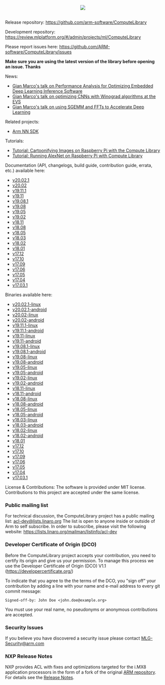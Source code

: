 <div align="center">
 <img src="https://raw.githubusercontent.com/ARM-software/ComputeLibrary/gh-pages/ACL_logo.png"><br><br>
</div>

Release repository: https://github.com/arm-software/ComputeLibrary

Development repository: https://review.mlplatform.org/#/admin/projects/ml/ComputeLibrary

Please report issues here: https://github.com/ARM-software/ComputeLibrary/issues

**Make sure you are using the latest version of the library before opening an issue. Thanks**

News:

- [Gian Marco's talk on Performance Analysis for Optimizing Embedded Deep Learning Inference Software](https://www.embedded-vision.com/platinum-members/arm/embedded-vision-training/videos/pages/may-2019-embedded-vision-summit)
- [Gian Marco's talk on optimizing CNNs with Winograd algorithms at the EVS](https://www.embedded-vision.com/platinum-members/arm/embedded-vision-training/videos/pages/may-2018-embedded-vision-summit-iodice)
- [Gian Marco's talk on using SGEMM and FFTs to Accelerate Deep Learning](https://www.embedded-vision.com/platinum-members/arm/embedded-vision-training/videos/pages/may-2016-embedded-vision-summit-iodice)

Related projects:

- [Arm NN SDK](https://github.com/arm-software/armnn)

Tutorials:

- [Tutorial: Cartoonifying Images on Raspberry Pi with the Compute Library](https://community.arm.com/graphics/b/blog/posts/cartoonifying-images-on-raspberry-pi-with-the-compute-library)
- [Tutorial: Running AlexNet on Raspberry Pi with Compute Library](https://community.arm.com/processors/b/blog/posts/running-alexnet-on-raspberry-pi-with-compute-library)

Documentation (API, changelogs, build guide, contribution guide, errata, etc.) available here:

- [v20.02.1](https://arm-software.github.io/ComputeLibrary/v20.02.1/)
- [v20.02](https://arm-software.github.io/ComputeLibrary/v20.02/)
- [v19.11.1](https://arm-software.github.io/ComputeLibrary/v19.11.1/)
- [v19.11](https://arm-software.github.io/ComputeLibrary/v19.11/)
- [v19.08.1](https://arm-software.github.io/ComputeLibrary/v19.08.1/)
- [v19.08](https://arm-software.github.io/ComputeLibrary/v19.08/)
- [v19.05](https://arm-software.github.io/ComputeLibrary/v19.05/)
- [v19.02](https://arm-software.github.io/ComputeLibrary/v19.02/)
- [v18.11](https://arm-software.github.io/ComputeLibrary/v18.11/index.xhtml)
- [v18.08](https://arm-software.github.io/ComputeLibrary/v18.08/)
- [v18.05](https://arm-software.github.io/ComputeLibrary/v18.05/)
- [v18.03](https://arm-software.github.io/ComputeLibrary/v18.03/)
- [v18.02](https://arm-software.github.io/ComputeLibrary/v18.02/)
- [v18.01](https://arm-software.github.io/ComputeLibrary/v18.01/)
- [v17.12](https://arm-software.github.io/ComputeLibrary/v17.12/)
- [v17.10](https://arm-software.github.io/ComputeLibrary/v17.10/)
- [v17.09](https://arm-software.github.io/ComputeLibrary/v17.09/)
- [v17.06](https://arm-software.github.io/ComputeLibrary/v17.06/)
- [v17.05](https://arm-software.github.io/ComputeLibrary/v17.05/)
- [v17.04](https://arm-software.github.io/ComputeLibrary/v17.04/)
- [v17.03.1](https://arm-software.github.io/ComputeLibrary/v17.03.1/)

Binaries available here:

- [v20.02.1-linux](https://github.com/ARM-software/ComputeLibrary/releases/download/v20.02.1/arm_compute-v20.02.1-bin-linux.tar.gz)
- [v20.02.1-android](https://github.com/ARM-software/ComputeLibrary/releases/download/v20.02.1/arm_compute-v20.02.1-bin-android.tar.gz)
- [v20.02-linux](https://github.com/ARM-software/ComputeLibrary/releases/download/v20.02/arm_compute-v20.02-bin-linux.tar.gz)
- [v20.02-android](https://github.com/ARM-software/ComputeLibrary/releases/download/v20.02/arm_compute-v20.02-bin-android.tar.gz)
- [v19.11.1-linux](https://github.com/ARM-software/ComputeLibrary/releases/download/v19.11.1/arm_compute-v19.11.1-bin-linux.tar.gz)
- [v19.11.1-android](https://github.com/ARM-software/ComputeLibrary/releases/download/v19.11.1/arm_compute-v19.11.1-bin-android.tar.gz)
- [v19.11-linux](https://github.com/ARM-software/ComputeLibrary/releases/download/v19.11/arm_compute-v19.11-bin-linux.tar.gz)
- [v19.11-android](https://github.com/ARM-software/ComputeLibrary/releases/download/v19.11/arm_compute-v19.11-bin-android.tar.gz)
- [v19.08.1-linux](https://github.com/ARM-software/ComputeLibrary/releases/download/v19.08.1/arm_compute-v19.08.1-bin-linux.tar.gz)
- [v19.08.1-android](https://github.com/ARM-software/ComputeLibrary/releases/download/v19.08.1/arm_compute-v19.08.1-bin-android.tar.gz)
- [v19.08-linux](https://github.com/ARM-software/ComputeLibrary/releases/download/v19.08/arm_compute-v19.08-bin-linux.tar.gz)
- [v19.08-android](https://github.com/ARM-software/ComputeLibrary/releases/download/v19.08/arm_compute-v19.08-bin-android.tar.gz)
- [v19.05-linux](https://github.com/ARM-software/ComputeLibrary/releases/download/v19.05/arm_compute-v19.05-bin-linux.tar.gz)
- [v19.05-android](https://github.com/ARM-software/ComputeLibrary/releases/download/v19.05/arm_compute-v19.05-bin-android.tar.gz)
- [v19.02-linux](https://github.com/ARM-software/ComputeLibrary/releases/download/v19.02/arm_compute-v19.02-bin-linux.tar.gz)
- [v19.02-android](https://github.com/ARM-software/ComputeLibrary/releases/download/v19.02/arm_compute-v19.02-bin-android.tar.gz)
- [v18.11-linux](https://github.com/ARM-software/ComputeLibrary/releases/download/v18.11/arm_compute-v18.11-bin-linux.tar.gz)
- [v18.11-android](https://github.com/ARM-software/ComputeLibrary/releases/download/v18.11/arm_compute-v18.11-bin-android.tar.gz)
- [v18.08-linux](https://github.com/ARM-software/ComputeLibrary/releases/download/v18.08/arm_compute-v18.08-bin-linux.tar.gz)
- [v18.08-android](https://github.com/ARM-software/ComputeLibrary/releases/download/v18.08/arm_compute-v18.08-bin-android.tar.gz)
- [v18.05-linux](https://github.com/ARM-software/ComputeLibrary/releases/download/v18.05/arm_compute-v18.05-bin-linux.tar.gz)
- [v18.05-android](https://github.com/ARM-software/ComputeLibrary/releases/download/v18.05/arm_compute-v18.05-bin-android.tar.gz)
- [v18.03-linux](https://github.com/ARM-software/ComputeLibrary/releases/download/v18.03/arm_compute-v18.03-bin-linux.tar.gz)
- [v18.03-android](https://github.com/ARM-software/ComputeLibrary/releases/download/v18.03/arm_compute-v18.03-bin-android.tar.gz)
- [v18.02-linux](https://github.com/ARM-software/ComputeLibrary/releases/download/v18.02/arm_compute-v18.02-bin-linux.tar.gz)
- [v18.02-android](https://github.com/ARM-software/ComputeLibrary/releases/download/v18.02/arm_compute-v18.02-bin-android.tar.gz)
- [v18.01](https://github.com/ARM-software/ComputeLibrary/releases/download/v18.01/arm_compute-v18.01-bin.tar.gz)
- [v17.12](https://github.com/ARM-software/ComputeLibrary/releases/download/v17.12/arm_compute-v17.12-bin.tar.gz)
- [v17.10](https://github.com/ARM-software/ComputeLibrary/releases/download/v17.10/arm_compute-v17.10-bin.tar.gz)
- [v17.09](https://github.com/ARM-software/ComputeLibrary/releases/download/v17.09/arm_compute-v17.09-bin.tar.gz)
- [v17.06](https://github.com/ARM-software/ComputeLibrary/releases/download/v17.06/arm_compute-v17.06-bin.tar.gz)
- [v17.05](https://github.com/ARM-software/ComputeLibrary/releases/download/v17.05/arm_compute-v17.05-bin.tar.gz)
- [v17.04](https://github.com/ARM-software/ComputeLibrary/releases/download/v17.04/arm_compute-v17.04-bin.tar.gz)
- [v17.03.1](https://github.com/ARM-software/ComputeLibrary/releases/download/v17.03.1/arm_compute-v17.03.1-bin.tar.gz)

License & Contributions: The software is provided under MIT license. Contributions to this project are accepted under the same license.

### Public mailing list
For technical discussion, the ComputeLibrary project has a public mailing list: acl-dev@lists.linaro.org
The list is open to anyone inside or outside of Arm to self subscribe.  In order to subscribe, please visit the following website:
https://lists.linaro.org/mailman/listinfo/acl-dev

### Developer Certificate of Origin (DCO)
Before the ComputeLibrary project accepts your contribution, you need to certify its origin and give us your permission. To manage this process we use the Developer Certificate of Origin (DCO) V1.1 (https://developercertificate.org/)

To indicate that you agree to the the terms of the DCO, you "sign off" your contribution by adding a line with your name and e-mail address to every git commit message:

```Signed-off-by: John Doe <john.doe@example.org>```

You must use your real name, no pseudonyms or anonymous contributions are accepted.

### Security Issues
If you believe you have discovered a security issue please contact MLG-Security@arm.com

### NXP Release Notes

NXP provides ACL with fixes and optimizations targeted for the i.MX8 application processors in the form of a fork of the original [ARM repository](https://github.com/ARM-software/ComputeLibrary). For details see the [Release Notes](NXPReleaseNotes.md).
